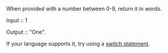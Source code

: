 When provided with a number between 0-9, return it in words.

Input :: 1

Output :: "One".

If your language supports it, try using a <a href="https://en.wikipedia.org/wiki/Switch_statement">switch statement</a>.